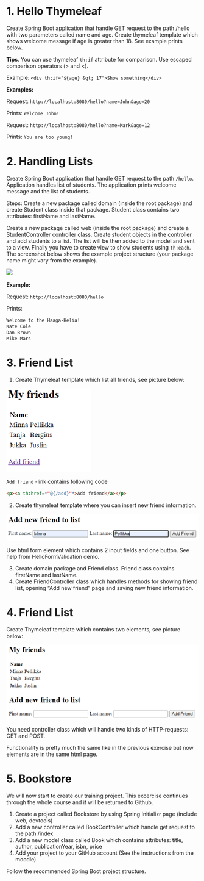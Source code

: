 # 1. Hello Thymeleaf

Create Spring Boot application that handle GET request to the path /hello with two parameters called name and age. Create thymeleaf template which shows welcome message if age is greater than 18. See example prints below.

**Tips**. You can use thymeleaf `th:if` attribute for comparison. Use escaped comparison operators (&gt; and &lt;).

Example: `<div th:if="${age} &gt; 17">Show something</div>`

**Examples:**

Request: `http://localhost:8080/hello?name=John&age=20`

Prints: `Welcome John!`

Request: `http://localhost:8080/hello?name=Mark&age=12`

Prints: `You are too young!`

# 2. Handling Lists

Create Spring Boot application that handle GET request to the path `/hello`. Application handles list of students. The application prints welcome message and the list of students.

Steps: Create a new package called domain (inside the root package) and create Student class inside that package. Student class contains two attributes: firstName and lastName.

Create a new package called web (inside the root package) and create a StudentController controller class. Create student objects in the controller and add students to a list. The list will be then added to the model and sent to a view. Finally you have to create view to show students using `th:each`. The screenshot below shows the example project structure (your package name might vary from the example).

![](../imgs/2mvc_thymeleaf_9.png)

**Example:**

Request: `http://localhost:8080/hello`

Prints:
```
Welcome to the Haaga-Helia!
Kate Cole
Dan Brown
Mike Mars
```

# 3. Friend List

1. Create Thymeleaf template which list all friends, see picture below:

![](../imgs/2mvc_thymeleaf_10.png)

`Add friend` -link contains following code

```html
<p><a th:href=*"@{/add}"*>Add friend</a></p>
```

2. Create thymeleaf template where you can insert new friend information.

![](../imgs/2mvc_thymeleaf_11.png)

Use html form element which contains 2 input fields and one button. See help from HelloFormValidation demo.

3. Create domain package and Friend class. Friend class contains firstName and lastName.
4. Create FriendController class which handles methods for showing friend list, opening “Add new friend” page and saving new friend information.

# 4. Friend List

Create Thymeleaf template which contains two elements, see picture below:

![](../imgs/2mvc_thymeleaf_12.png)

You need controller class which will handle two kinds of HTTP-requests: GET and POST.

Functionality is pretty much the same like in the previous exercise but now elements are in the same html page.

# 5. Bookstore

We will now start to create our training project. This excercise continues through the whole course and it will be returned to Github.

1. Create a project called Bookstore by using Spring Initializr page (include web, devtools)
2. Add a new controller called BookController which handle get request to the path /index
3. Add a new model class called Book which contains attributes: title, author, publicationYear, isbn, price
4. Add your project to your GitHub account (See the instructions from the moodle)

Follow the recommended Spring Boot project structure.
